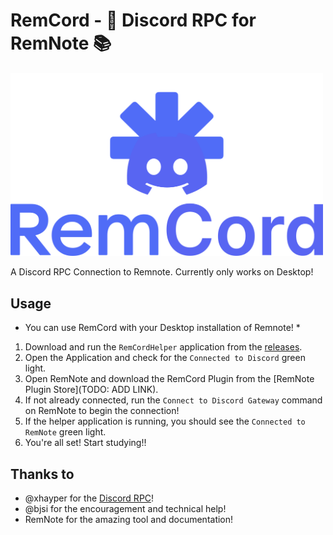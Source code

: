 # RemCord - 💬 Discord RPC for RemNote 📚

<img src="./public/rn-hz-logo.svg" alt="Remnote Horiz Logo" width="500">

A Discord RPC Connection to Remnote. Currently only works on Desktop!

## Usage

* You can use RemCord with your Desktop installation of Remnote! *

1. Download and run the `RemCordHelper` application from the [releases](https://github.com/coldenate/RemCord/releases).
2. Open the Application and check for the `Connected to Discord` green light.
3. Open RemNote and download the RemCord Plugin from the [RemNote Plugin Store](TODO: ADD LINK).
4. If not already connected, run the `Connect to Discord Gateway` command on RemNote to begin the connection!
5. If the helper application is running, you should see the `Connected to RemNote` green light.
6. You're all set! Start studying!!

## Thanks to

- @xhayper for the [Discord RPC](https://github.com/xhayper/discord-rpc)!
- @bjsi for the encouragement and technical help!
- RemNote for the amazing tool and documentation!
